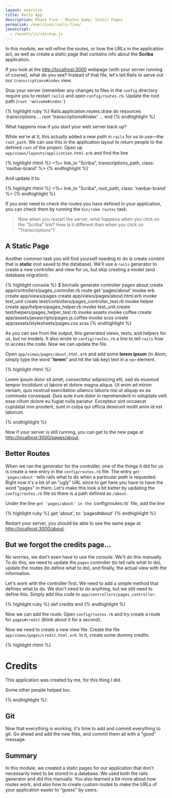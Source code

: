 ```yaml
---
layout: exercise
title: Rails App
description: Phase Five - Routes &amp; Static Pages
permalink: /exercises/rails-five/
javascript:
  - /assets/js/catchup.js
---
```


In this module, we will refine the routes, or how the URLs in the
application act, as well as create a static page that contains info
about the **Scriba** application.

If you look at the [http://localhost:3000][t] webpage (with your server
running of course), what do you see? Instead of that file, let's tell
Rails to serve out our `transcriptions#index` view.

Stop your server (remember any changes to files in the `config`
directory require you to restart `rails`) and open `config/routes.rb`.
Update the root path (`root 'welcome#index'`)

{% highlight ruby %}
Rails.application.routes.draw do
  resources :transcriptions
  ...
  root 'transcriptions#index'
  ...
end
{% endhighlight %}

What happens now if you start your web server back up?

While we're at it, this actually added a new *path* in `rails` for us to
use&mdash;the `root_path`. We can use this in the application layout to
return people to the defined `root` of the project. Open up
`app/views/layouts/application.html.erb` and find the line

{% highlight rhtml %}
<%= link_to "Scriba", transcriptions_path, class: 'navbar-brand' %>
{% endhighlight %}

And update it to:

{% highlight rhtml %}
<%= link_to "Scriba", root_path, class: 'navbar-brand' %>
{% endhighlight %}

If you ever need to check the routes you have defined in your
application, you can check them by running the `bin/rake routes` task.

> Now when you restart the server, what happens when you click on the
> "Scriba" link? How is it different than when you click on
> "Transcriptions"?

## A Static Page

Another common task you will find yourself needing to do is create
content that is **static** (not saved to the database). We'll use a
`rails` generator to create a new controller and view for us, but skip
creating a model (and database migration).

{% highlight console %}
$ bin/rails generate controller pages about
      create  app/controllers/pages_controller.rb
       route  get 'pages/about'
      invoke  erb
      create    app/views/pages
      create    app/views/pages/about.html.erb
      invoke  test_unit
      create    test/controllers/pages_controller_test.rb
      invoke  helper
      create    app/helpers/pages_helper.rb
      invoke    test_unit
      create      test/helpers/pages_helper_test.rb
      invoke  assets
      invoke    coffee
      create      app/assets/javascripts/pages.js.coffee
      invoke    scss
      create      app/assets/stylesheets/pages.css.scss
{% endhighlight %}

As you can see from the output, this generated views, tests, and helpers
for us, but no models. It also wrote to `config/routes.rb` a line to
tell `rails` how to access the code. Now we can update the file.

Open `app/views/pages/about.html.erb` and add some **lorem ipsum** (in
Atom, simply type the word "**lorem**" and hit the tab key) text in a `<p>`
element.

{% highlight rhtml %}
<p>Lorem ipsum dolor sit amet, consectetur adipisicing elit, sed do eiusmod tempor incididunt ut labore et dolore magna aliqua. Ut enim ad minim veniam, quis nostrud exercitation ullamco laboris nisi ut aliquip ex ea commodo consequat. Duis aute irure dolor in reprehenderit in voluptate velit esse cillum dolore eu fugiat nulla pariatur. Excepteur sint occaecat cupidatat non proident, sunt in culpa qui officia deserunt mollit anim id est laborum.</p>
{% endhighlight %}

Now if your server is still running, you can get to the new page at
[http://localhost:3000/pages/about](http://localhost:3000/pages/about).

## Better Routes
When we ran the generator for the controller, one of the things it did for us
is create a new entry in the `config/routes.rb` file. The entry `get
'pages/about'` tells rails what to do when a particular *path* is requested.
Right now it's a bit of an "ugly" URL since to get here you have to have the
word "pages" in them. Let's make this look a bit better by updating the
`config/routes.rb` file so there is a path defined as `/about`.

Under the line `get 'pages/about' in the `config/routes.rb` file, add the line

{% highlight ruby %}
get 'about', to: 'pages#about'
{% endhighlight %}

Restart your server, you should be able to see the same page at
[http://localhost:3000/about](http://localhost:3000/about).

## But we forgot the credits page...

No worries, we don't even have to use the console. We'll do this manually. To
do this, we need to update the `pages` controller (to tell rails what to do),
update the routes (to define what to do), and finally, the actual view with the
information.

Let's work with the controller first. We need to add a simple method that
defines what to do. We don't need to do anything, but we still need to define
this. Simply add this code to `app/controllers/pages_controller`.

{% highlight ruby %}
def credits
end
{% endhighlight %}

Now we can add the route. Open `config/routes.rb` and try create a route for
`pages#credit` (think about it for a second).

Now we need to create a new view file. Create the file
`app/views/pages/credit.html.erb`. In it, create some dummy credits.

{% highlight rhtml %}
<h1>Credits</h1>
<p>This application was created by me, for this thing I did.</p>
<p>Some other people helped too.</p>
{% endhighlight %}

## Git
Now that everything is working, it's time to add and commit everything to git.
Go ahead and add the new files, and commit them all with a "good" message.

## Summary
In this module, we created a static pages for our application that don't
necessarily need to be stored in a database. We used both the rails generator
and did this manually. You also learned a bit more about how routes work, and
also how to create custom routes to make the URLs of your application easier to
"guess" by users.

[t]: http://localhost:3000/
